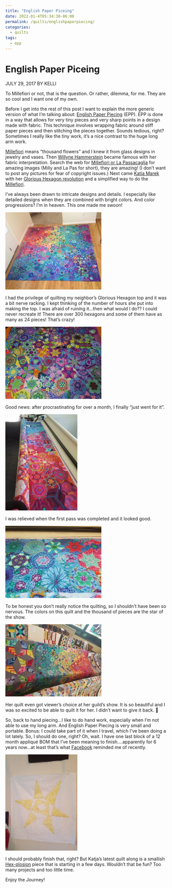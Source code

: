 ```yaml
---
title: "English Paper Piceing"
date: 2022-01-4T05:34:30-06:00
permalink: /quilts/englishpaperpiecing/
categories:
  - quilts
tags:
  - epp
---
```

# English Paper Piceing
JULY 29, 2017 BY KELLI

To Millefiori or not, that is the question. Or rather, dilemma, for me. They are so cool and I want one of my own.

Before I get into the rest of this post I want to explain the more generic version of what I’m talking about: [English Paper Piecing](https://www.allpeoplequilt.com/how-to-quilt/piecing/how-to-english-paper-piecing) (EPP). EPP is done in a way that allows for very tiny pieces and very sharp points in a design made with fabric. This technique involves wrapping fabric around stiff paper pieces and then stitching the pieces together. Sounds tedious, right? Sometimes I really like the tiny work, it’s a nice contrast to the huge long arm work.

[Millefiori](https://en.wikipedia.org/wiki/Millefiori) means “thousand flowers” and I knew it from glass designs in jewelry and vases. Then [Willyne Hammerstein](https://www.facebook.com/profile.php?id=100009286557018) became famous with her fabric interpretation. Search the web for [Millefiori or La Passacaglia](https://www.google.com/search?q=Millefiori+or+La+Passacaglia+quilt+images&rlz=1C5CHFA_enUS724US727&tbm=isch&tbo=u&source=univ&sa=X&ved=0ahUKEwj-qf_vwKzVAhVB1oMKHWGzC70QsAQIKQ&biw=1112&bih=612)
for amazing images (Milly and La Pas for short), they are amazing! (I don’t want to post any pictures for fear of copyright issues.) Next came [Katja Marek](https://www.facebook.com/katja.marek) with her [Glorious Hexagon revolution](https://www.facebook.com/groups/1632627283681156/) and a simplified way to do the [Millefiori](https://www.katjasquiltshoppe.com/quilt-alongs/the-new-hexagon-millefiore-quilt-along/).

I’ve always been drawn to intricate designs and details. I especially like detailed designs when they are combined with bright colors. And color progressions? I’m in heaven. This one made me swoon!

![Glorious Hexagons Completed](assets/hexi-complete.jpg)

I had the privilege of quilting my neighbor’s Glorious Hexagon top and it was a bit nerve racking. I kept thinking of the number of hours she put into making the top. I was afraid of ruining it…then what would I do?? I could never recreate it! There are over 300 hexagons and some of them have as many as 24 pieces! That’s crazy!

![Glorious Hexagons Ready to Quilt](assets/hexi-ready.jpg)

Good news: after procrastinating for over a month, I finally “just went for it”.  

![Glorious Hexagons Loaded](assets/hexi-loaded.jpg)

I was relieved when the first pass was completed and it looked good.

![Glorious Hexagons First Row Done](assets/hexi-onerow.jpg)

To be honest you don’t really notice the quilting, so I shouldn’t have been so nervous. The colors on this quilt and the thousand of pieces are the star of the show.

![Glorious Hexagons on Display](assets/hexi-show.jpg)

Her quilt even got viewer’s choice at her guild’s show. It is so beautiful and I was so excited to be able to quilt it for her. I didn’t want to give it back. 🙂

So, back to hand piecing…I like to do hand work, especially when I’m not able to use my long arm. And English Paper Piecing is very small and portable. Bonus: I could take part of it when I travel, which I’ve been doing a lot lately. So, I should do one, right? Oh, wait. I have one last block of a 12 month appliqué BOM that I’ve been meaning to finish….apparently for 6 years now…at least that’s what [Facebook](https://www.facebook.com/kelli.wolfe.12/posts/1834493669911211) reminded me of recently.

![Last Lonely Star](assets/laststar.jpg)

I should probably finish that, right? But Katja’s latest quilt along is a smallish [Hex-plosion](https://www.katjasquiltshoppe.com/product-category/hex-plosion/) piece that is starting in a few days. Wouldn’t that be fun? Too many projects and too little time.

Enjoy the Journey!
